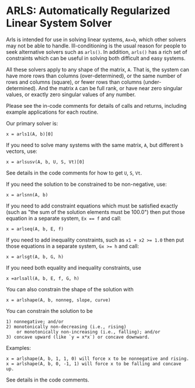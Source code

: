 # ARLS: Automatically Regularized Linear System Solver

Arls is intended for use in solving linear systems, `Ax=b`, which other solvers 
may not be able to handle. Ill-conditioning is the usual reason for people to seek
alternative solvers such as `arls()`. In addition, `arls()` has a rich set of 
constraints which can be useful in solving both difficult and easy systems.

All these solvers apply to any shape of the matrix, `A`. That is, the 
system can have more rows than columns (over-determined), or the same number
of rows and columns (square), or fewer rows than columns (under-determined). And the matrix
`A` can be full rank, or have near zero singular values, or exactly zero singular 
values of any number.

Please see the in-code comments for details of calls and returns, including example applications for each routine.

Our primary solver is:

    x = arls1(A, b)[0]

If you need to solve many systems with the same matrix, `A`, but different `b` vectors, use:

    x = arlsusv(A, b, U, S, Vt)[0]

See details in the code comments for how to get `U`, `S`, `Vt`.

If you need the solution to be constrained to be non-negative, use:

    x = arlsnn(A, b)
    
If you need to add constraint equations which must be satisfied exactly (such as
"the sum of the solution elements must be 100.0") then put those equation in a 
separate system, `Ex == f` and call:

    x = arlseq(A, b, E, f)

If you need to add inequality constraints, such as `x1 + x2 >= 1.0` then 
put those equations in a separate system, `Gx >= h` and call:

    x = arlsgt(A, b, G, h)
    
If you need both equality and inequality constraints, use

    x =arlsall(A, b, E, f, G, h) 

You can also constrain the shape of the solution with

    x = arlshape(A, b, nonneg, slope, curve)

You can constrain the solution to be 

    1) nonnegative; and/or 
    2) monotonically non-decreasing (i.e., rising) 
        or monotonically non-increasing (i.e., falling); and/or 
    3) concave upward (like `y = x*x`) or concave downward.

Examples: 

    x = arlshape(A, b, 1, 1, 0) will force x to be nonnegative and rising.
    x = arlshape(A, b, 0, -1, 1) will force x to be falling and concave up.

See details in the code comments.
    



